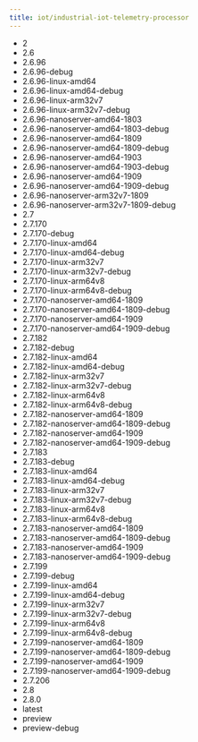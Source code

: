 ```yaml
---
title: iot/industrial-iot-telemetry-processor
---
```

- 2
- 2.6
- 2.6.96
- 2.6.96-debug
- 2.6.96-linux-amd64
- 2.6.96-linux-amd64-debug
- 2.6.96-linux-arm32v7
- 2.6.96-linux-arm32v7-debug
- 2.6.96-nanoserver-amd64-1803
- 2.6.96-nanoserver-amd64-1803-debug
- 2.6.96-nanoserver-amd64-1809
- 2.6.96-nanoserver-amd64-1809-debug
- 2.6.96-nanoserver-amd64-1903
- 2.6.96-nanoserver-amd64-1903-debug
- 2.6.96-nanoserver-amd64-1909
- 2.6.96-nanoserver-amd64-1909-debug
- 2.6.96-nanoserver-arm32v7-1809
- 2.6.96-nanoserver-arm32v7-1809-debug
- 2.7
- 2.7.170
- 2.7.170-debug
- 2.7.170-linux-amd64
- 2.7.170-linux-amd64-debug
- 2.7.170-linux-arm32v7
- 2.7.170-linux-arm32v7-debug
- 2.7.170-linux-arm64v8
- 2.7.170-linux-arm64v8-debug
- 2.7.170-nanoserver-amd64-1809
- 2.7.170-nanoserver-amd64-1809-debug
- 2.7.170-nanoserver-amd64-1909
- 2.7.170-nanoserver-amd64-1909-debug
- 2.7.182
- 2.7.182-debug
- 2.7.182-linux-amd64
- 2.7.182-linux-amd64-debug
- 2.7.182-linux-arm32v7
- 2.7.182-linux-arm32v7-debug
- 2.7.182-linux-arm64v8
- 2.7.182-linux-arm64v8-debug
- 2.7.182-nanoserver-amd64-1809
- 2.7.182-nanoserver-amd64-1809-debug
- 2.7.182-nanoserver-amd64-1909
- 2.7.182-nanoserver-amd64-1909-debug
- 2.7.183
- 2.7.183-debug
- 2.7.183-linux-amd64
- 2.7.183-linux-amd64-debug
- 2.7.183-linux-arm32v7
- 2.7.183-linux-arm32v7-debug
- 2.7.183-linux-arm64v8
- 2.7.183-linux-arm64v8-debug
- 2.7.183-nanoserver-amd64-1809
- 2.7.183-nanoserver-amd64-1809-debug
- 2.7.183-nanoserver-amd64-1909
- 2.7.183-nanoserver-amd64-1909-debug
- 2.7.199
- 2.7.199-debug
- 2.7.199-linux-amd64
- 2.7.199-linux-amd64-debug
- 2.7.199-linux-arm32v7
- 2.7.199-linux-arm32v7-debug
- 2.7.199-linux-arm64v8
- 2.7.199-linux-arm64v8-debug
- 2.7.199-nanoserver-amd64-1809
- 2.7.199-nanoserver-amd64-1809-debug
- 2.7.199-nanoserver-amd64-1909
- 2.7.199-nanoserver-amd64-1909-debug
- 2.7.206
- 2.8
- 2.8.0
- latest
- preview
- preview-debug
